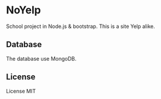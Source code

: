 # NoYelp

School project in Node.js & bootstrap. This is a site Yelp alike.

## Database
The database use MongoDB.

## License
License MIT
